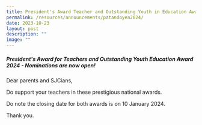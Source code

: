 ```yaml
---
title: President's Award Teacher and Outstanding Youth in Education Award 2024
permalink: /resources/announcements/patandoyea2024/
date: 2023-10-23
layout: post
description: ""
image: ""
---
```

##### President's Award for Teachers and Outstanding Youth Education Award 2024 - Nominations are now open!


Dear parents and SJCians,

Do support your teachers in these prestigious national awards.

Do note the closing date for both awards is on 10 January 2024.

Thank you.